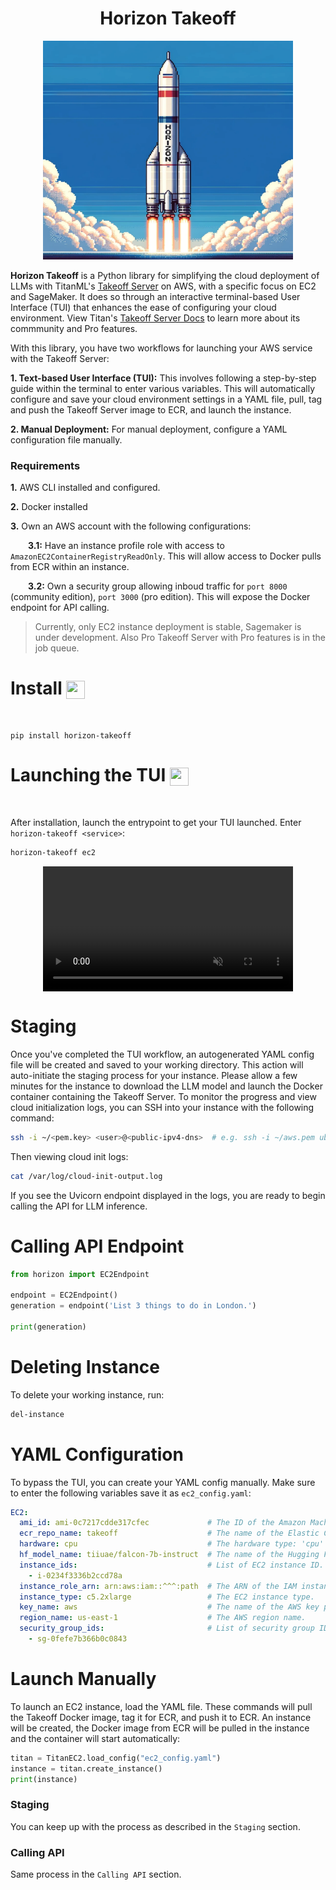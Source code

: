 <h1 align="center">
Horizon Takeoff
</h1>

<div align="center">
    <img width="400" height="350" src="./img/rocket.png">
</div>

**Horizon Takeoff** is a Python library for simplifying the cloud deployment of LLMs with TitanML's [Takeoff Server](https://github.com/titanml/takeoff-community) on AWS, with a specific focus on EC2 and SageMaker. It does so through an interactive terminal-based User Interface (TUI) that enhances the ease of configuring your cloud environment. View Titan's [Takeoff Server Docs](https://docs.titanml.co/docs/intro) to learn more about its commmunity and Pro features.

With this library, you have two workflows for launching your AWS service with the Takeoff Server:

**1. Text-based User Interface (TUI):** This involves following a step-by-step guide within the terminal to enter various variables. This will automatically configure and save your cloud environment settings in a YAML file, pull, tag and push the Takeoff Server image to ECR, and launch the instance.

**2. Manual Deployment:** For manual deployment, configure a YAML configuration file manually.

### Requirements

**1.** AWS CLI installed and configured.

**2.** Docker installed

**3.** Own an AWS account with the following configurations:

&emsp;&emsp;**3.1:** Have an instance profile role with access to `AmazonEC2ContainerRegistryReadOnly`. This will allow access to Docker pulls from ECR within an instance.

&emsp;&emsp;**3.2:** Own a security group allowing inboud traffic for `port 8000` (community edition), `port 3000` (pro edition). This will expose the Docker endpoint for API calling.

> Currently, only EC2 instance deployment is stable, Sagemaker is under development. Also Pro Takeoff Server with Pro features is in the job queue.

# Install <img align="center" width="30" height="29" src="https://media.giphy.com/media/sULKEgDMX8LcI/giphy.gif">
<br>

```
pip install horizon-takeoff
```

# Launching the TUI <img align="center" width="30" height="29" src="https://media.giphy.com/media/PeaNPlyOVPNMHjqTm7/giphy.gif">
<br>

After installation, launch the entrypoint to get your TUI launched. Enter `horizon-takeoff <service>`:


```bash
horizon-takeoff ec2
```

<div style="display: flex; justify-content: center;">
  <video muted controls src="https://private-user-images.githubusercontent.com/79061523/293062674-cd626c61-4397-4498-91d3-f11e2e4ea540.mp4" class="d-block rounded-bottom-2 border-top width-fit" style="max-height:640px; min-height: 200px"></video>
</div>

# Staging

Once you've completed the TUI workflow, an autogenerated YAML config file will be created and saved to your working directory. This action will auto-initiate the staging process for your instance. Please allow a few minutes for the instance to download the LLM model and launch the Docker container containing the Takeoff Server. To monitor the progress and view cloud initialization logs, you can SSH into your instance with the following command:

```bash
ssh -i ~/<pem.key> <user>@<public-ipv4-dns>  # e.g. ssh -i ~/aws.pem ubuntu@ec2-44-205-255-59.compute-1.amazonaws.com
```

Then viewing cloud init logs:

```bash
cat /var/log/cloud-init-output.log
```

If you see the Uvicorn endpoint displayed in the logs, you are ready to begin calling the API for LLM inference.

# Calling API Endpoint

```py
from horizon import EC2Endpoint

endpoint = EC2Endpoint()
generation = endpoint('List 3 things to do in London.')

print(generation)
```

# Deleting Instance

To delete your working instance, run:

```bash
del-instance
```

# YAML Configuration

To bypass the TUI, you can create your YAML config manually. Make sure to enter the following variables save it as `ec2_config.yaml`:

```yaml
EC2:
  ami_id: ami-0c7217cdde317cfec             # The ID of the Amazon Machine Image (AMI) to use for EC2 instances.
  ecr_repo_name: takeoff                    # The name of the Elastic Container Registry (ECR) repository.
  hardware: cpu                             # The hardware type: 'cpu' or 'gpu'
  hf_model_name: tiiuae/falcon-7b-instruct  # The name of the Hugging Face model to use.
  instance_ids:                             # List of EC2 instance ID.
    - i-0234f3336b2ccd78a                   
  instance_role_arn: arn:aws:iam::^^^:path  # The ARN of the IAM instance profile role.
  instance_type: c5.2xlarge                 # The EC2 instance type.
  key_name: aws                             # The name of the AWS key pair.
  region_name: us-east-1                    # The AWS region name.
  security_group_ids:                       # List of security group ID(s) associated with the instances.
    - sg-0fefe7b366b0c0843                  
```

# Launch Manually
To launch an EC2 instance, load the YAML file. These commands will pull the Takeoff Docker image, tag it for ECR, and push it to ECR. An instance will be created, the Docker image from ECR will be pulled in the instance and the container will start automatically:

```py
titan = TitanEC2.load_config("ec2_config.yaml")
instance = titan.create_instance()
print(instance)
```
### Staging

You can keep up with the process as described in the `Staging` section.

### Calling API

Same process in the `Calling API` section.
